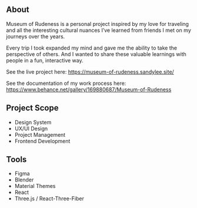 ## About

Museum of Rudeness is a personal project inspired by my love for traveling and all the interesting cultural nuances I’ve learned from friends I met on my journeys over the years.

Every trip I took expanded my mind and gave me the ability to take the perspective of others. And I wanted to share these valuable learnings with people in a fun, interactive way.

See the live project here: https://museum-of-rudeness.sandylee.site/

See the documentation of my work process here: https://www.behance.net/gallery/169880687/Museum-of-Rudeness

## Project Scope

- Design System
- UX/UI Design
- Project Management
- Frontend Development

## Tools

- Figma
- Blender
- Material Themes
- React
- Three.js / React-Three-Fiber

